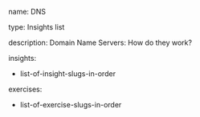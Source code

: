 name: DNS

type: Insights list

description: Domain Name Servers: How do they work?

insights:
  - list-of-insight-slugs-in-order

exercises:
  - list-of-exercise-slugs-in-order
